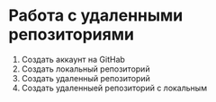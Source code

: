 # Работа с удаленными репозиториями
1. Создать аккаунт на GitHab
2. Создать локальный репозиторий
3. Создать удаленный репозиторий
4. Создать удаленныей репозиторий с локальным